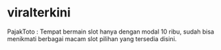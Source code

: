 # viralterkini
PajakToto : Tempat bermain slot hanya dengan modal 10 ribu, sudah bisa menikmati berbagai macam slot pilihan yang tersedia disini.
